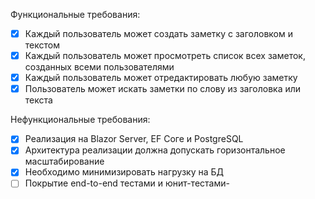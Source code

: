 Функциональные требования:
- [x] Каждый пользователь может создать заметку с заголовком и текстом
- [x] Каждый пользователь может просмотреть список всех заметок, созданных всеми пользователями
- [x] Каждый пользователь может отредактировать любую заметку
- [x] Пользователь может искать заметки по слову из заголовка или текста

Нефункциональные требования:
- [x] Реализация на Blazor Server, EF Соге и PostgreSQL
- [x] Архитектура реализации должна допускать горизонтальное масштабирование
- [x] Необходимо минимизировать нагрузку на БД
- [ ] Покрытие end-to-end тестами и юнит-тестами-
